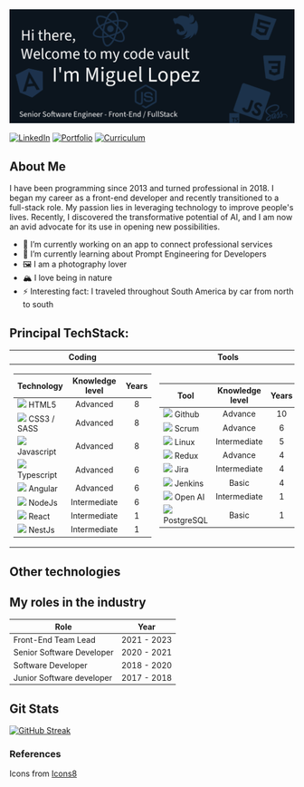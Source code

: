 <!-- # Hi there welcome to my code vault, I'm Miguel 👋
Senior Software Engineer - Front-End / FullStack -->
<img src="assets/gh_banner.png">

[![LinkedIn](https://img.shields.io/badge/-MiguelALopez-378CE7?style=flat-square&logo=Linkedin&logoColor=white&link=https://www.linkedin.com/in/miguelalopezf/)](https://www.linkedin.com/in/miguelalopezf/)
[![Portfolio](https://img.shields.io/badge/Portfolio-3E4750.svg?&style=flat-square&logo=Google-Chrome&logoColor=white&link=https://MiguelALopez.com/)](https://MiguelALopez.com)
[![Curriculum](https://img.shields.io/badge/CV-4989CC?style=flat-square&logo=Read.cv&link=assets%2FMiguel_Lopez_CV.pdf)](https://acrobat.adobe.com/id/urn:aaid:sc:VA6C2:9d6e0ef2-05fc-4d43-973c-83027291a0d2)

<!-- Banner here -->
## About Me
I have been programming since 2013 and turned professional in 2018. I began my career as a front-end developer and
recently transitioned to a full-stack role. My passion lies in leveraging technology to improve people's lives.
Recently, I discovered the transformative potential of AI, and I am now an avid advocate for its use in opening new
possibilities.

- 🔭 I’m currently working on an app to connect professional services
- 🌱 I’m currently learning about Prompt Engineering for Developers
- 🖼️ I am a photography lover
- 🏔️ I love being in nature
- ⚡ Interesting fact: I traveled throughout South America by car from north to south

## Principal TechStack:
<table>
<thead>
<tr>
<th>Coding</th>
<th>Tools</th>
</tr>
</thead>
<td>

| Technology                                                                                                           |  Knowledge level  | Years |
|----------------------------------------------------------------------------------------------------------------------|:-----------------:|:-----:|
| <img style="width: 20px;" src="https://img.icons8.com/?size=100&id=20909&format=png&color=000000"> HTML5             |     Advanced      |   8   |
| <img style="width: 20px;" src="https://img.icons8.com/?size=100&id=21278&format=png&color=000000"> CSS3 / SASS       |     Advanced      |   8   |
| <img style="width: 20px;" src="https://img.icons8.com/?size=100&id=108784&format=png&color=000000"> Javascript       |     Advanced      |   8   |
| <img style="width: 20px;" src="https://img.icons8.com/?size=100&id=uJM6fQYqDaZK&format=png&color=000000"> Typescript |     Advanced      |   6   |
| <img style="width: 20px;" src="https://img.icons8.com/?size=100&id=l9a5tcSnBwcf&format=png&color=000000"> Angular    |     Advanced      |   6   |
| <img style="width: 20px;" src="https://img.icons8.com/?size=100&id=hsPbhkOH4FMe&format=png&color=000000"> NodeJs     |   Intermediate    |   6   |
| <img style="width: 20px;" src="https://img.icons8.com/?size=100&id=asWSSTBrDlTW&format=png&color=000000"> React      |   Intermediate    |   1   |
| <img style="width: 20px;" src="https://img.icons8.com/?size=100&id=9ESZMOeUioJS&format=png&color=000000"> NestJs     |   Intermediate    |   1   |
</td>
<td>

| Tool                                                                                                             | Knowledge level | Years |
|------------------------------------------------------------------------------------------------------------------|:---------------:|:-----:|
| <img style="width: 20px;" src="https://img.icons8.com/?size=100&id=12599&format=png&color=FFFFFF"> Github        |     Advance     |  10   |
| <img style="width: 20px;" src="https://img.icons8.com/?size=100&id=k4SAqzJXFbZY&format=png&color=000000"> Scrum  |     Advance     |   6   |
| <img style="width: 20px;" src="https://img.icons8.com/?size=100&id=17842&format=png&color=000000"> Linux         |  Intermediate   |   5   |
| <img style="width: 20px;" src="https://img.icons8.com/?size=100&id=3VGtaw5gCc8T&format=png&color=000000"> Redux  |     Advance     |   4   |
| <img style="width: 20px;" src="https://img.icons8.com/?size=100&id=oROcPah5ues6&format=png&color=000000"> Jira   |  Intermediate   |   4   |
| <img style="width: 20px;" src="https://img.icons8.com/?size=100&id=39292&format=png&color=000000"> Jenkins       |      Basic      |   4   |
| <img style="width: 20px;" src="https://img.icons8.com/?size=100&id=FBO05Dys9QCg&format=png&color=FFFFFF"> Open AI |  Intermediate   |   1   |
| <img style="width: 20px;" src="https://img.icons8.com/?size=100&id=38561&format=png&color=000000"> PostgreSQL    |      Basic      |   1   |

</td>
</table>

## Other technologies

## My roles in the industry
| Role                      | Year        |
|---------------------------|-------------|
| Front-End Team Lead       | 2021 - 2023 |
| Senior Software Developer | 2020 - 2021 |
| Software Developer        | 2018 - 2020 |
| Junior Software developer | 2017 - 2018 |

## Git Stats
[![GitHub Streak](https://streak-stats.demolab.com?user=MiguelALopez&theme=dark&exclude_days=Sun%2CSat&background=EB545400&currStreakNum=CC7200&sideNums=CC7200&sideLabels=CC7200)](https://git.io/streak-stats)

<!--
Years of service

commits in this year

tech stats
-->

### References
Icons from  <a target="_blank" href="https://icons8.com">Icons8</a>

